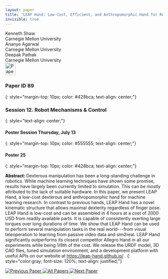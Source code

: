```yaml
---
layout: paper
title: "LEAP Hand: Low-Cost, Efficient, and Anthropomorphic Hand for Robot Learning"
invisible: true
---
```

<div class="paper-authors">
<div class="paper-author-box">
    <div class="paper-author-name">Kenneth Shaw</div>
    <div class="paper-author-uni">Carnegie Mellon University</div>
</div>
<div class="paper-author-box">
    <div class="paper-author-name">Ananye Agarwal</div>
    <div class="paper-author-uni">Carnegie Mellon University</div>
</div>
<div class="paper-author-box">
    <div class="paper-author-name">Deepak Pathak</div>
    <div class="paper-author-uni">Carnegie Mellon University</div>
</div>

</div><div class="paper-pdf">
<div> <a href="http://www.roboticsproceedings.org/rss19/p089.pdf"><img src="{{ site.baseurl }}/images/paper_link.png" alt="Paper Website" width = "33"  height = "40"/></a> </div>
</div>

### Paper ID 89
{: style="margin-top: 10px; color: #428bca; text-align: center;"}

### Session 12. Robot Mechanisms & Control
{: style="text-align: center;"}

#### Poster Session Thursday, July 13
{: style="margin-top: 10px; color: #555555; text-align: center;"}

#### Poster 25
{: style="margin-top: 10px; color: #428bca; text-align: center;"}

<b style="color: black;">Abstract: </b>Dexterous manipulation has been a long-standing challenge in robotics. While machine learning techniques have shown some promise, results have largely been currently limited to simulation.  This can be mostly attributed to the lack of suitable hardware. In this paper, we present LEAP Hand, a low-cost dexterous and anthropomorphic hand for machine learning research. In contrast to previous hands, LEAP Hand has a novel kinematic structure that allows maximal dexterity regardless of finger pose. LEAP Hand is low-cost and can be assembled in 4 hours at a cost of 2000 USD from readily available parts.  It is capable of consistently exerting large torques over long durations of time. We show that LEAP Hand can be used to perform several manipulation tasks in the real world---from visual teleoperation to learning from passive video data and sim2real. LEAP Hand significantly outperforms its closest competitor Allegro Hand in all our experiments while being 1/8th of the cost.  We release the URDF model, 3D CAD files, tuned simulation environment, and a development platform with useful APIs on our website at https://leap-hand.github.io/ .
{: style="color:gray; font-size: 120%; text-align: justified;"}


<div class="paper-menu">
<a href="{{ site.baseurl }}/program/papers/088/"> <img src="{{ site.baseurl }}/images/previous_paper_icon.png" alt="Previous Paper" title="Previous Paper"/> </a>
<a href="{{ site.baseurl }}/program/papers"><img src="{{ site.baseurl }}/images/overview_icon.png" alt="All Papers" title="All Papers"/> </a>
<a href="{{ site.baseurl }}/program/papers/090/"> <img src="{{ site.baseurl }}/images/next_paper_icon.png" alt="Next Paper" title="Next Paper"/> </a>

</div>
